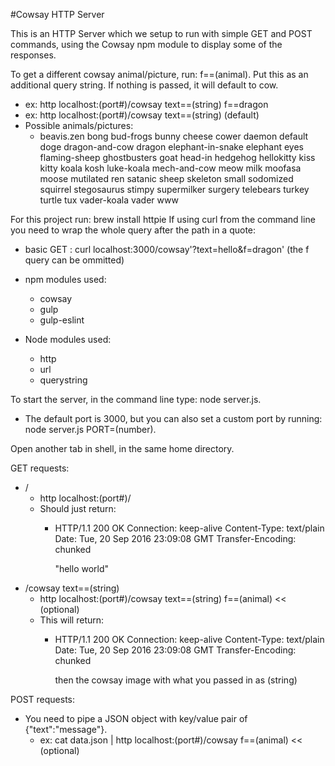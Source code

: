 #Cowsay HTTP Server

This is an HTTP Server which we setup to run with simple GET and POST commands, using the Cowsay npm module to display some of the responses.

To get a different cowsay animal/picture, run: f==(animal). Put this as an additional query string. If nothing is passed, it will default to cow.
  - ex: http localhost:(port#)/cowsay text==(string) f==dragon
  - ex: http localhost:(port#)/cowsay text==(string) (default)
  - Possible animals/pictures:
    - beavis.zen  bong  bud-frogs  bunny  cheese  cower  daemon  default  doge  dragon-and-cow  dragon  elephant-in-snake  elephant  eyes  flaming-sheep  ghostbusters  goat  head-in  hedgehog  hellokitty  kiss  kitty  koala  kosh  luke-koala  mech-and-cow  meow  milk  moofasa  moose  mutilated  ren  satanic  sheep  skeleton  small  sodomized  squirrel  stegosaurus  stimpy  supermilker  surgery  telebears  turkey  turtle  tux  vader-koala  vader  www

For this project run: brew install httpie
If using curl from the command line you need to wrap the whole query after the path in a quote:
  - basic GET : curl localhost:3000/cowsay'?text=hello&f=dragon' (the f query can be ommitted)

- npm modules used:
  - cowsay
  - gulp
  - gulp-eslint

- Node modules used:
  - http
  - url
  - querystring

To start the server, in the command line type: node server.js.
  - The default port is 3000, but you can also set a custom port by running: node server.js PORT=(number).

Open another tab in shell, in the same home directory.

GET requests:
  - /
    - http localhost:(port#)/
    - Should just return:
      - HTTP/1.1 200 OK
        Connection: keep-alive
        Content-Type: text/plain
        Date: Tue, 20 Sep 2016 23:09:08 GMT
        Transfer-Encoding: chunked

        "hello world"
  - /cowsay text==(string)
    - http localhost:(port#)/cowsay text==(string) f==(animal) << (optional)
    - This will return:
      - HTTP/1.1 200 OK
        Connection: keep-alive
        Content-Type: text/plain
        Date: Tue, 20 Sep 2016 23:09:08 GMT
        Transfer-Encoding: chunked

        then the cowsay image with what you passed in as (string)

POST requests:
  - You need to pipe a JSON object with key/value pair of {"text":"message"}.
    - ex: cat data.json | http localhost:(port#)/cowsay f==(animal) << (optional)
